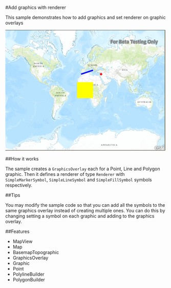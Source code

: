 #Add graphics with renderer

This sample demonstrates how to add graphics and set renderer on graphic overlays

![](capture.png)

##How it works

The sample creates a `GraphicsOverlay` each for a Point, Line and Polygon graphic. Then it defines a renderer of type `Renderer` with `SimpleMarkerSymbol`, `SimpleLineSymbol` and `SimpleFillSymbol` symbols respectively.  

##Tips

You may modify the sample code so that you can add all the symbols to the same graphics overlay instead of creating multiple ones.  You can do this by changing setting a symbol on each graphic and adding to the graphics overlay.  


##Features
- MapView
- Map
- BasemapTopographic
- GraphicsOverlay
- Graphic
- Point
- PolylineBuilder
- PolygonBuilder



